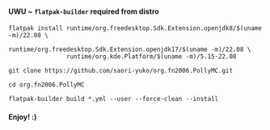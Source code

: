 

#### UWU ~ `flatpak-builder` required from distro
```
flatpak install runtime/org.freedesktop.Sdk.Extension.openjdk8/$(uname -m)/22.08 \
                runtime/org.freedesktop.Sdk.Extension.openjdk17/$(uname -m)/22.08 \
                runtime/org.kde.Platform/$(uname -m)/5.15-22.08
```
```                
git clone https://github.com/saori-yuko/org.fn2006.PollyMC.git
```
```
cd org.fn2006.PollyMC
```
```
flatpak-builder build *.yml --user --force-clean --install
```
#### Enjoy! :)
